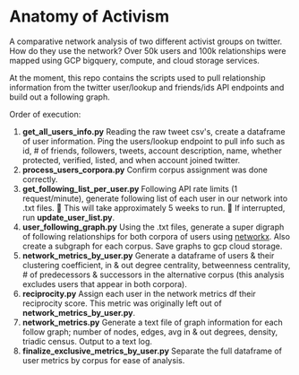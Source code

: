 # Anatomy of Activism

A comparative network analysis of two different activist groups on twitter. How do they use the network? Over 50k users and 100k relationships were mapped using GCP bigquery, compute, and cloud storage services. 

At the moment, this repo contains the scripts used to pull relationship information from the twitter user/lookup and friends/ids API endpoints and build out a following graph. 

Order of execution:

1. **get_all_users_info.py** 
   Reading the raw tweet csv's, create a dataframe of user information. Ping the users/lookup endpoint to pull info such as id, # of friends, followers, tweets, account description, name, whether protected, verified, listed, and when account joined twitter. 
2. **process_users_corpora.py**
   Confirm corpus assignment was done correctly. 
3.  **get_following_list_per_user.py** 
   Following API rate limits (1 request/minute), generate following list of each user in our network into .txt files. 🚨 This will take approximately 5 weeks to run. 🚨 If interrupted, run **update_user_list.py**.
4. **user_following_graph.py**
   Using the .txt files, generate a super digraph of following relationships for both corpora of users using [networkx](https://networkx.github.io/). Also create a subgraph for each corpus. Save graphs to gcp cloud storage.
5. **network_metrics_by_user.py**
   Generate a dataframe of users & their clustering coefficient, in & out degree centrality, betweenness centrality, # of predecessors & successors in the alternative corpus (this analysis excludes users that appear in both corpora).
6. **reciprocity.py**
   Assign each user in the network metrics df their reciprocity score. This metric was originally left out of **network_metrics_by_user.py**.
7. **network_metrics.py**
   Generate a text file of graph information for each follow graph; number of nodes, edges, avg in & out degrees, density, triadic census. Output to a text log.
8.  **finalize_exclusive_metrics_by_user.py**
   Separate the full dataframe of user metrics by corpus for ease of analysis.